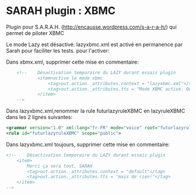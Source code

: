 ﻿SARAH plugin : XBMC
=======================

Plugin pour S.A.R.A.H. (http://encausse.wordpress.com/s-a-r-a-h/) qui permet de piloter XBMC


Le mode Lazy est désactivé: lazyxbmc.xml est activé en permanence par Sarah pour faciliter les tests.
pour l'activer:

Dans xbmx.xml, supprimer cette mise en commentaire:
```xml
	<!--	Désactivation temporaire du LAZY durant essais plugin
			<item>active le mode xbmc
				<tag>out.action._attributes.context = "lazyxbmc.xml"</tag>
				<tag>out.action._attributes.tts = "Mode XBMC activé. Que veux tu ?"</tag>
			</item>
	-->
```	

Dans lazyxbmc.xml,renommer la rule futurlazyruleXBMC en lazyruleXBMC dans les 2 lignes suivantes:
```xml
<grammar version="1.0" xml:lang="fr-FR" mode="voice" root="futurlazyruleXBMC" xmlns="http://www.w3.org/2001/06/grammar" tag-format="semantics/1.0">
<rule id="futurlazyruleXBMC" scope="public">
```

Dans lazyxbmc.xml toujours, supprimer cette mise en commentaire:
```xml
<!--	Désactivation temporaire du LAZY durant essais plugin
	<item>
		Merci ça sera tout, SARAH
		<tag>out.action._attributes.context = "default"</tag>
		<tag>out.action._attributes.tts = "mais de rien!"</tag>
	</item>
-->
```

